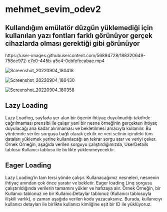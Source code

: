 # mehmet_sevim_odev2
<h2>Kullandığım emülatör düzgün yüklemediği için kullanılan yazı fontları farklı görünüyor gerçek cihazlarda olması gerektiği gibi görünüyor</h2>
https://user-images.githubusercontent.com/56894728/188320649-758ce972-c7e0-445b-a5c4-0cbfefecabae.mp4

![Screenshot_20220904_180418](https://user-images.githubusercontent.com/56894728/188320233-a31c064e-3427-439d-ae43-4ed66ca32d27.png)

![Screenshot_20220904_180430](https://user-images.githubusercontent.com/56894728/188320235-31a7c8d3-4b3c-41e0-a84e-ae4919cf37ff.png)

![Screenshot_20220904_180358](https://user-images.githubusercontent.com/56894728/188320236-b4e7981a-132b-424a-b8d3-b4bee0fcf2ab.png)



<h2>Lazy Loading</h2>
Lazy Loading, sayfada yer alan bir ögenin ihtiyaç duyulmadığı takdirde çağrılmaması prensibi ile çalışır yani bir nesne örneğinin gerçekten ihtiyaç duyulacağı ana kadar alınmaması ve bekletilmesi amacıyla kullanılır. Bu yöntemde veriler sorguya bağlı olarak çekilir ve veri setinin içindeki tüm dataları yüklemek yerine kullanılacağı an tekrar sorgu atar ve veriyi çeker. Örnek Örneğin, aşağıda verilen sorguyu çalıştırdığımızda, UserDetails tablosu Kullanıcı tablosu ile birlikte yüklenmeyecektir.

<h2>Eager Loading</h2>

Lazy Loading’in tam tersi yönde çalışır. Kullanacağımız nesneleri, nesnenin ihtiyaç anından çok önce yaratır ve bekletir. Eager loading Linq sorgusu çalıştırıldığında verilerin tamamını yükler ve hafızaya alır. Örnek Örneğin, bir Kullanıcı tablonuz ve bir KullanıcıDetaylar tablonuz (Kullanıcı tablosuyla ilişkili varlık), o zaman aşağıda verilen kodu yazacaksınız. Burada, kullanıcıyı kullanıcı detayları ile birlikte kullanıcı kimliğine eşit bir ID ile yüklüyoruz.
